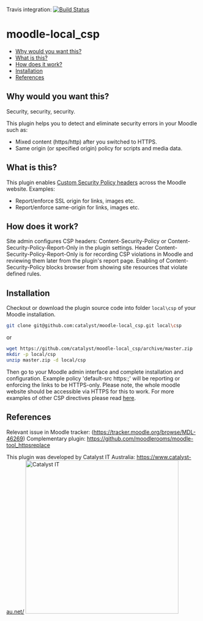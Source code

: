 Travis integration: [![Build Status](https://travis-ci.org/catalyst/moodle-local_csp.svg?branch=master)](https://travis-ci.org/catalyst/moodle-local_csp)
# moodle-local_csp

* [Why would you want this?](#why-would-you-want-this)
* [What is this?](#what-is-this)
* [How does it work?](#how-does-it-work)
* [Installation](#installation)
* [References](#references)

Why would you want this?
------------------------
Security, security, security.

This plugin helps you to detect and eliminate security errors in your Moodle such as:
 - Mixed content (https/http) after you switched to HTTPS.
 - Same origin (or specified origin) policy for scripts and media data. 

What is this?
-------------
This plugin enables [Custom Security Policy headers](https://developer.mozilla.org/en-US/docs/Web/HTTP/CSP) across the Moodle website. 
Examples: 
 - Report/enforce SSL origin for links, images etc.
 - Report/enforce same-origin for links, images etc.

How does it work?
-----------------
Site admin configures CSP headers: Content-Security-Policy or Content-Security-Policy-Report-Only in the plugin settings.
Header Content-Security-Policy-Report-Only is for recording CSP violations in Moodle and reviewing them later from the plugin's report page.
Enabling of Content-Security-Policy blocks browser from showing site resources that violate defined rules.

Installation
------------
Checkout or download the plugin source code into folder `local\csp` of your Moodle installation.
```sh
git clone git@github.com:catalyst/moodle-local_csp.git local\csp
```
or
```sh
wget https://github.com/catalyst/moodle-local_csp/archive/master.zip
mkdir -p local/csp
unzip master.zip -d local/csp
```
Then go to your Moodle admin interface and complete installation and configuration. 
Example policy 'default-src https:;' will be reporting or enforcing the links to be HTTPS-only. Please note, the whole moodle website should be accessible via HTTPS for this to work.
For more examples of other CSP directives please read [here](https://developer.mozilla.org/en-US/docs/Web/HTTP/CSP).

References
----------
Relevant issue in Moodle tracker: (https://tracker.moodle.org/browse/MDL-46269)
Complementary plugin: https://github.com/moodlerooms/moodle-tool_httpsreplace


This plugin was developed by Catalyst IT Australia:
https://www.catalyst-au.net/
<img alt="Catalyst IT" src="https://cdn.rawgit.com/CatalystIT-AU/moodle-auth_saml2/master/pix/catalyst-logo.svg" width="400">
